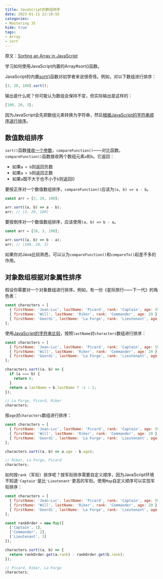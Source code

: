 ```yaml
---
title: JavaScript的数组排序
date: 2023-01-11 22:10:55
categories:
- Mastering JS
hide: true
tags:
- Array
- sort
---
```


原文：[Sorting an Array in JavaScript](https://masteringjs.io/tutorials/fundamentals/array-sort)

学习如何使用JavaScript内置的Array#sort()函数。

<!-- more -->

JavaScript的内置[sort()](https://developer.mozilla.org/en-US/docs/Web/JavaScript/Reference/Global_Objects/Array/sort)函数对初学者来说很奇怪。例如，对以下数组进行排序：

```javascript
[3, 20, 100].sort();
```

输出是什么呢？你可能认为数组会保持不变，但实际输出是这样的：

```javascript
[100, 20, 3];
```

因为JavaScript会先把数组元素转换为字符串，然后[根据JavaScript的字符串顺序进行排序](https://masteringjs.io/tutorials/fundamentals/string-compare)。

## 数值数组排序

`sort()`函数[接收一个参数](https://developer.mozilla.org/en-US/docs/Web/JavaScript/Reference/Global_Objects/Array/sort#Parameters)，`compareFunction()`——对比函数。`compareFunction()`函数接收两个数组元素`a`和`b`。它返回：

* 如果`a < b`则返回负数
* 如果`a > b`则返回正数
* 如果`a`既不大于也不小于`b`则返回0

要按正序对一个数值数组排序，`compareFunction()`应该为`(a, b) => a - b`。

```javascript
const arr = [3, 20, 100];

arr.sort((a, b) => a - b);
arr; // [3, 20, 100]
```

要按倒序对一个数值数组排序，应该使用`(a, b) => b - a`。

```javascript
const arr = [20, 3, 100];

arr.sort((a, b) => b - a);
arr; // [100, 20, 3]
```

如果你对Java比较熟悉，可以认为`compareFunction()`和`compareTo()`起差不多的作用。

## 对象数组根据对象属性排序

假设你需要对一个对象数组进行排序。例如，有一份《星际旅行——下一代》的角色表：

```javascript
const characters = [
  { firstName: 'Jean-Luc', lastName: 'Picard', rank: 'Captain', age: 59 },
  { firstName: 'Will', lastName: 'Riker', rank: 'Commander', age: 29 },
  { firstName: 'Geordi', lastName: 'La Forge', rank: 'Lieutenant', age: 29 }
];
```

使用[JavaScript的字符串比较](https://masteringjs.io/tutorials/fundamentals/string-compare)，按照`lastName`对`characters`数组进行排序：

```javascript
const characters = [
  { firstName: 'Jean-Luc', lastName: 'Picard', rank: 'Captain', age: 59 },
  { firstName: 'Will', lastName: 'Riker', rank: 'Commander', age: 29 },
  { firstName: 'Geordi', lastName: 'La Forge', rank: 'Lieutenant', age: 29 }
];

characters.sort((a, b) => {
  if (a === b) {
    return 0;
  }
  return a.lastName < b.lastName ? -1 : 1;
});

// La Forge, Picard, Riker
characters;
```

按`age`对`characters`数组进行排序：

```javascript
const characters = [
  { firstName: 'Jean-Luc', lastName: 'Picard', rank: 'Captain', age: 59 },
  { firstName: 'Will', lastName: 'Riker', rank: 'Commander', age: 29 },
  { firstName: 'Geordi', lastName: 'La Forge', rank: 'Lieutenant', age: 29 }
];

characters.sort((a, b) => a.age - b.age);

// Riker, La Forge, Picard
characters;
```

如何按`rank`（军衔）排序呢？按军衔排序需要自定义顺序，因为JavaScript环境不知道`'Captain'`是比`'Lieutenant'`更高的军衔。使用`Map`自定义顺序可以实现军衔排序：

```javascript
const characters = [
  { firstName: 'Jean-Luc', lastName: 'Picard', rank: 'Captain', age: 59 },
  { firstName: 'Will', lastName: 'Riker', rank: 'Commander', age: 29 },
  { firstName: 'Geordi', lastName: 'La Forge', rank: 'Lieutenant', age: 29 }
];

const rankOrder = new Map([
  ['Captain', 1],
  ['Commander', 2],
  ['Lieutenant', 3]
]);

characters.sort((a, b) => {
  return rankOrder.get(a.rank) - rankOrder.get(b.rank);
});

// Picard, Riker, La Forge
characters;
```